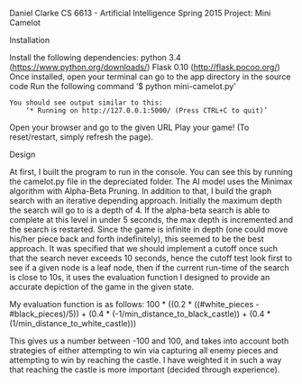 Daniel Clarke
CS 6613 - Artificial Intelligence
Spring 2015
Project: Mini Camelot

Installation

Install the following dependencies:
python 3.4 (https://www.python.org/downloads/)
Flask 0.10 (http://flask.pocoo.org/)
	Once installed, open your terminal can go to the app directory in the source code
	Run the following command ‘$ python mini-camelot.py’

	You should see output similar to this:
		‘* Running on http://127.0.0.1:5000/ (Press CTRL+C to quit)’
Open your browser and go to the given URL
Play your game! (To reset/restart, simply refresh the page).

Design
	
At first, I built the program to run in the console. You can see this by running the camelot.py file in the depreciated folder. The AI model uses the Minimax algorithm with Alpha-Beta Pruning. In addition to that, I build the graph search with an iterative depending approach. Initially the maximum depth the search will go to is a depth of 4. If the alpha-beta search is able to complete at this level in under 5 seconds, the max depth is incremented and the search is restarted. Since the game is infinite in depth (one could move his/her piece back and forth indefinitely), this seemed to be the best approach.
It was specified that we should implement a cutoff once such that the search never exceeds 10 seconds, hence the cutoff test look first to see if a given node is a leaf node, then if the current run-time of the search is close to 10s, it uses the evaluation function I designed to provide an accurate depiction of the game in the given state.

My evaluation function is as follows:
100 * ((0.2 * ((#white_pieces - #black_pieces)/5)) + (0.4 * (-1/min_distance_to_black_castle)) + (0.4 * (1/min_distance_to_white_castle)))

This gives us a number between -100 and 100, and takes into account both strategies of either attempting to win via capturing all enemy pieces and attempting to win by reaching the castle. I have weighted it in such a way that reaching the castle is more important (decided through experience).